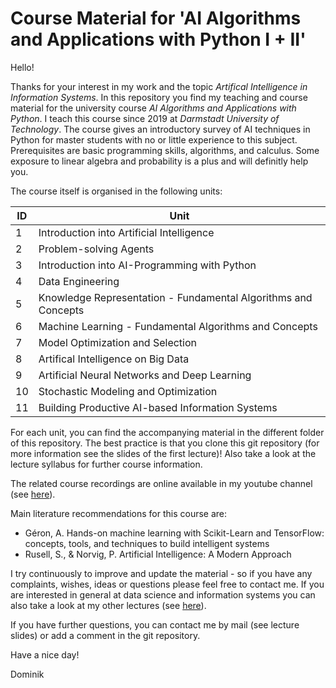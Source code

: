 ﻿
# Course Material for 'AI Algorithms and Applications with Python I + II'
Hello! 

Thanks for your interest in my work and the topic *Artifical Intelligence in Information Systems*. In this repository you find my teaching and course material for the university course *AI Algorithms and Applications with Python*. I teach this course since 2019 at *Darmstadt University of Technology*. The course gives an introductory survey of AI techniques in Python for master students with no or little experience to this subject. Prerequisites are basic programming skills, algorithms, and calculus. Some exposure to linear algebra and probability is a plus and will definitly help you.

The course itself is organised in the following units: 

ID | Unit
---- | -------------
1 | Introduction into Artificial Intelligence
2 | Problem-solving Agents
3 | Introduction into AI-Programming with Python
4 | Data Engineering
5 | Knowledge Representation - Fundamental Algorithms and Concepts
6 | Machine Learning - Fundamental Algorithms and Concepts
7 | Model Optimization and Selection
8 | Artifical Intelligence on Big Data 
9 | Artificial Neural Networks and Deep Learning
10 | Stochastic Modeling and Optimization
11 | Building Productive AI-based Information Systems

For each unit, you can find the accompanying material in the different folder of this repository. The best practice is that you clone this git repository (for more information see the slides of the first lecture)! Also take a look at the lecture syllabus for further course information.

The related course recordings are online available in my youtube channel (see <a href="https://www.youtube.com/channel/UC_N9SzvxPS7uYNMWnd6Yn0w" target="_blank">here</a>).

Main literature recommendations for this course are: 
* Géron, A. Hands-on machine learning with Scikit-Learn and TensorFlow: concepts, tools, and techniques to build intelligent systems
* Rusell, S., & Norvig, P. Artificial Intelligence: A Modern Approach

I try continuously to improve and update the material - so if you have any complaints, wishes, ideas or questions please feel free to contact me. If you are interested in general at data science and information systems you can also take a look at my other lectures (see <a href="https://github.com/dominikjung42?tab=repositories" target="_blank">here</a>).

If you have further questions, you can contact me by mail (see lecture slides) or add a comment in the git repository. 

Have a nice day!

Dominik
